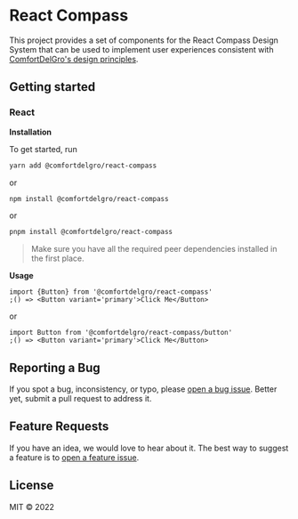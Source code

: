 # React Compass

This project provides a set of components for the React Compass Design System that can be used to
implement user experiences consistent with
[ComfortDelGro's design principles](https://comfortdelgro.github.io/compass-design).

## Getting started

### React

**Installation**

To get started, run

```sh
yarn add @comfortdelgro/react-compass
```

or

```sh
npm install @comfortdelgro/react-compass
```

or

```sh
pnpm install @comfortdelgro/react-compass
```

> Make sure you have all the required peer dependencies installed in the first place.

**Usage**

```tsx
import {Button} from '@comfortdelgro/react-compass'
;() => <Button variant='primary'>Click Me</Button>
```

or

```tsx
import Button from '@comfortdelgro/react-compass/button'
;() => <Button variant='primary'>Click Me</Button>
```

## Reporting a Bug

If you spot a bug, inconsistency, or typo, please
[open a bug issue](https://github.com/comfortdelgro/compass-design/issues/new?labels=bug&template=bug.md).
Better yet, submit a pull request to address it.

## Feature Requests

If you have an idea, we would love to hear about it. The best way to suggest a feature is to
[open a feature issue](https://github.com/comfortdelgro/compass-design/issues/new?labels=feature&template=feature.md).

## License

MIT © 2022
